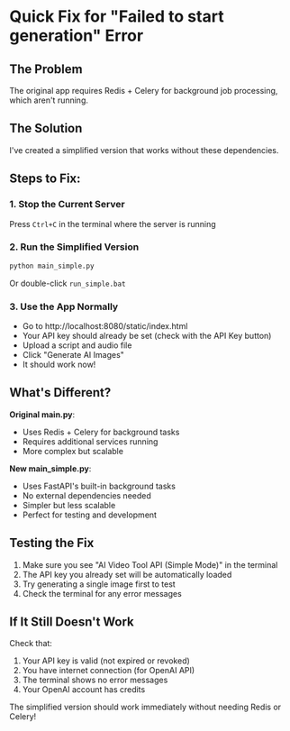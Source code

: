 # Quick Fix for "Failed to start generation" Error

## The Problem
The original app requires Redis + Celery for background job processing, which aren't running.

## The Solution
I've created a simplified version that works without these dependencies.

## Steps to Fix:

### 1. Stop the Current Server
Press `Ctrl+C` in the terminal where the server is running

### 2. Run the Simplified Version
```bash
python main_simple.py
```

Or double-click `run_simple.bat`

### 3. Use the App Normally
- Go to http://localhost:8080/static/index.html
- Your API key should already be set (check with the API Key button)
- Upload a script and audio file
- Click "Generate AI Images"
- It should work now!

## What's Different?

**Original main.py**:
- Uses Redis + Celery for background tasks
- Requires additional services running
- More complex but scalable

**New main_simple.py**:
- Uses FastAPI's built-in background tasks
- No external dependencies needed
- Simpler but less scalable
- Perfect for testing and development

## Testing the Fix

1. Make sure you see "AI Video Tool API (Simple Mode)" in the terminal
2. The API key you already set will be automatically loaded
3. Try generating a single image first to test
4. Check the terminal for any error messages

## If It Still Doesn't Work

Check that:
1. Your API key is valid (not expired or revoked)
2. You have internet connection (for OpenAI API)
3. The terminal shows no error messages
4. Your OpenAI account has credits

The simplified version should work immediately without needing Redis or Celery!